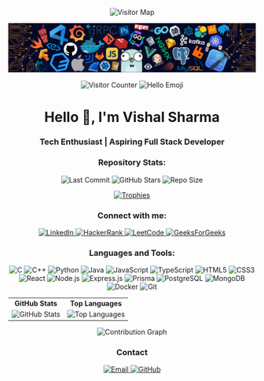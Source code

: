<p align="center">
  <img src="https://visitcount.itsvg.in/api?id=tbhvishal&label=Profile%20Views&color=12&icon=5&pretty=true" alt="Visitor Map"/>
</p>

![my profile banner](/ProfileBanner.png)

<p align="center">
  <img src="https://komarev.com/ghpvc/?username=tbhvishal&label=Profile%20views&color=0e75b6&style=flat" alt="Visitor Counter"/>
  <img src="https://img.shields.io/badge/Hello-👋-blue" alt="Hello Emoji"/>
</p>


<h1 align="center">Hello 👋, I'm Vishal Sharma</h1>
<h3 align="center">Tech Enthusiast | Aspiring Full Stack Developer</h3>



<h3 align="center">Repository Stats:</h3>
<p align="center">
  <img src="https://img.shields.io/github/last-commit/tbhvishal/tbhvishal?style=flat" alt="Last Commit"/>
  <img src="https://img.shields.io/github/stars/tbhvishal/tbhvishal?style=flat" alt="GitHub Stars"/>
  <img src="https://img.shields.io/github/repo-size/tbhvishal/tbhvishal?style=flat" alt="Repo Size"/>
</p>

<p align="center">
  <a href="https://github.com/ryo-ma/github-profile-trophy">
    <img src="https://github-profile-trophy.vercel.app/?username=tbhvishal&theme=radical&row=1&column=7&margin-h=15&margin-w=5&no-bg=true" alt="Trophies">
  </a>
</p>

<h3 align="center">Connect with me:</h3>
<p align="center">
  <a href="https://linkedin.com/in/vishalsharmax" target="_blank">
    <img src="https://raw.githubusercontent.com/rahuldkjain/github-profile-readme-generator/master/src/images/icons/Social/linked-in-alt.svg" alt="LinkedIn" height="30" width="40">
  </a>
  <a href="https://www.hackerrank.com/vishalsharmax" target="_blank">
    <img src="https://raw.githubusercontent.com/rahuldkjain/github-profile-readme-generator/master/src/images/icons/Social/hackerrank.svg" alt="HackerRank" height="30" width="40">
  </a>
  <a href="https://www.leetcode.com/vishalsharmax" target="_blank">
    <img src="https://raw.githubusercontent.com/rahuldkjain/github-profile-readme-generator/master/src/images/icons/Social/leet-code.svg" alt="LeetCode" height="30" width="40">
  </a>
  <a href="https://auth.geeksforgeeks.org/user/vishalsharmax/profile" target="_blank">
    <img src="https://raw.githubusercontent.com/rahuldkjain/github-profile-readme-generator/master/src/images/icons/Social/geeks-for-geeks.svg" alt="GeeksForGeeks" height="30" width="40">
  </a>
</p>

<h3 align="center">Languages and Tools:</h3>
<p align="center">
  <img src="https://img.shields.io/badge/C-00599C?style=for-the-badge&logo=c&logoColor=white" alt="C"/>
  <img src="https://img.shields.io/badge/C++-00599C?style=for-the-badge&logo=c%2B%2B&logoColor=white" alt="C++"/>
  <img src="https://img.shields.io/badge/Python-3776AB?style=for-the-badge&logo=python&logoColor=white" alt="Python"/>
  <img src="https://img.shields.io/badge/Java-007396?style=for-the-badge&logo=java&logoColor=white" alt="Java"/>
  <img src="https://img.shields.io/badge/JavaScript-F7DF1E?style=for-the-badge&logo=javascript&logoColor=black" alt="JavaScript"/>
  <img src="https://img.shields.io/badge/TypeScript-3178C6?style=for-the-badge&logo=typescript&logoColor=white" alt="TypeScript"/>
  <img src="https://img.shields.io/badge/HTML5-E34F26?style=for-the-badge&logo=html5&logoColor=white" alt="HTML5"/>
  <img src="https://img.shields.io/badge/CSS3-1572B6?style=for-the-badge&logo=css3&logoColor=white" alt="CSS3"/>
  <img src="https://img.shields.io/badge/React-20232A?style=for-the-badge&logo=react&logoColor=61DAFB" alt="React"/>
  <img src="https://img.shields.io/badge/Node.js-339933?style=for-the-badge&logo=nodedotjs&logoColor=white" alt="Node.js"/>
  <img src="https://img.shields.io/badge/Express.js-000000?style=for-the-badge&logo=express&logoColor=white" alt="Express.js"/>
  <img src="https://img.shields.io/badge/Prisma-2D3748?style=for-the-badge&logo=prisma&logoColor=white" alt="Prisma"/>
  <img src="https://img.shields.io/badge/PostgreSQL-4169E1?style=for-the-badge&logo=postgresql&logoColor=white" alt="PostgreSQL"/>
  <img src="https://img.shields.io/badge/MongoDB-47A248?style=for-the-badge&logo=mongodb&logoColor=white" alt="MongoDB"/>
  <img src="https://img.shields.io/badge/Docker-2496ED?style=for-the-badge&logo=docker&logoColor=white" alt="Docker"/>
  <img src="https://img.shields.io/badge/Git-F05032?style=for-the-badge&logo=git&logoColor=white" alt="Git"/>
</p>


<div align="center">
  <table>
    <tr>
      <td align="center">
        <b>GitHub Stats</b>
      </td>
      <td align="center">
        <b>Top Languages</b>
      </td>
    </tr>
    <tr>
      <td align="center">
        <img src="https://github-readme-stats.vercel.app/api?username=tbhvishal&hide_title=false&hide_rank=false&show_icons=true&include_all_commits=true&count_private=true&disable_animations=false&theme=github_dark&locale=en&hide_border=false" height="150" alt="GitHub Stats"/>
      </td>
      <td align="center">
        <img src="https://github-readme-stats.vercel.app/api/top-langs?username=tbhvishal&show_icons=true&locale=en&layout=compact&theme=dark" height="150" alt="Top Languages" />
      </td>
    </tr>
  </table>
</div>

<p align="center">
  <img src="https://github-readme-activity-graph.cyclic.app/graph?username=tbhvishal&theme=github-compact" alt="Contribution Graph"/>
</p>

<h3 align="center">Contact</h3>
<p align="center">
  <a href="mailto:vishal95844@gmail.com" target="_blank">
    <img src="https://img.shields.io/badge/Email-EA4335?style=for-the-badge&logo=gmail&logoColor=white" alt="Email">
  </a>
  <a href="https://github.com/tbhvishal" target="_blank">
    <img src="https://img.shields.io/badge/GitHub-181717?style=for-the-badge&logo=github&logoColor=white" alt="GitHub">
  </a>
</p>












